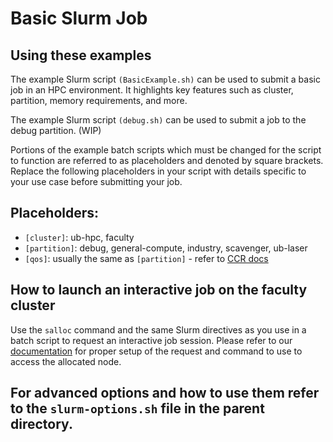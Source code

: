 # Basic Slurm Job

## Using these examples

The example Slurm script `(BasicExample.sh)` can be used to submit a basic job in an HPC environment. It highlights key features such as cluster, partition, memory requirements, and more.

The example Slurm script `(debug.sh)` can be used to submit a job to the debug partition. (WIP)

Portions of the example batch scripts which must be changed for the script to function are referred to as placeholders and denoted by square brackets. Replace the following placeholders in your 
script with details specific to your use case before submitting your job.

## Placeholders:

- `[cluster]`: ub-hpc, faculty
- `[partition]`: debug, general-compute, industry, scavenger, ub-laser
- `[qos]`: usually the same as `[partition]` - refer to [CCR docs](https://docs.ccr.buffalo.edu/en/latest/hpc/jobs/#slurm-directives-partitions-qos)

## How to launch an interactive job on the faculty cluster  

Use the `salloc` command and the same Slurm directives as you use in a batch script to request an interactive job session.  Please refer to our [documentation](https://docs.ccr.buffalo.edu/en/latest/hpc/jobs/#interactive-job-submission) for proper setup of the request and command to use to access the allocated node.

## For advanced options and how to use them refer to the `slurm-options.sh` file in the parent directory. 
